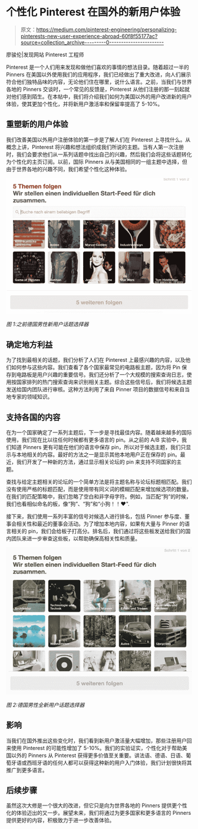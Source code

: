 # 个性化 Pinterest 在国外的新用户体验

> 原文：<https://medium.com/pinterest-engineering/personalizing-pinterests-new-user-experience-abroad-60f8f55177ac?source=collection_archive---------0----------------------->

廖骏伦|发现网站 Pinterest 工程师

Pinterest 是一个人们用来发现和做他们喜欢的事情的想法目录。随着超过一半的 Pinners 在美国以外使用我们的应用程序，我们已经做出了重大改进，向人们展示符合他们独特品味的内容，无论他们住在哪里，说什么语言。之前，当我们与世界各地的 Pinners 交谈时，一个常见的反馈是，Pinterest 从他们注册的那一刻起就对他们感到陌生。在本帖中，我们将介绍我们如何为美国以外的用户改进新的用户体验，使其更加个性化，并将新用户激活率和保留率提高了 5-10%。

## 重塑新的用户体验

我们改善美国以外用户注册体验的第一步是了解人们在 Pinterest 上寻找什么。从概念上讲，Pinterest 将兴趣和想法组织成我们所说的主题。当有人第一次注册时，我们会要求他们从一系列话题中找出自己的兴趣，然后我们会将这些话题转化为个性化的主页订阅。以前，国际 Pinners 从与美国相同的一组主题中选择，但由于世界各地的兴趣不同，我们希望个性化这种体验。

![](img/627ea32e0078dbfe224cb62ab18b0b0b.png)

*图 1:之前德国男性新用户话题选择器*

## 确定地方利益

为了找到最相关的话题，我们分析了人们在 Pinterest 上最感兴趣的内容，以及他们如何参与这些内容。我们查看了各个国家最常见的电路板主题，因为将 Pin 保存到电路板是用户兴趣的重要信号。我们还分析了一个大规模的搜索查询日志，使用按国家排列的热门搜索查询来识别相关主题。综合这些信号后，我们将候选主题发送给国内团队进行审核。这种方法利用了来自 Pinner 项目的数据信号和来自当地专家的领域知识。

## 支持各国的内容

在为一个国家确定了一系列主题后，下一步是寻找最佳内容。随着越来越多的国际使用，我们现在比以往任何时候都有更多语言的 pin。从之前的 A/B 实验中，我们知道 Pinners 更有可能在他们的语言中保存 pin，所以对于候选主题，我们只显示与本地相关的内容。最好的方法之一是显示其他本地用户正在保存的 pin。最近，我们开发了一种新的方法，通过显示相关论坛的 pin 来支持不同国家的主题。

查找与给定主题相关的论坛的一个简单方法是将主题名称与论坛标题相匹配。我们没有使用严格的标题匹配，而是使用带有同义词的模糊匹配来增加候选项的数量。在我们的匹配策略中，我们忽略了空白和非字母字符。例如，当匹配“狗”的时候，我们也看相似命名的板，像“狗”、“狗”和“小狗！！♥".

接下来，我们使用一系列丰富的信号对候选人进行排名，包括 Pinner 参与度、董事会相关性和最近的董事会活动。为了增加本地内容，如果有大量与 Pinner 的语言相关的 pin，我们会给板子打高分。排名后，我们通过将这些板发送给我们的国内团队来进一步审查这些板，以帮助确保高相关性和质量。

![](img/e99720a768d19887dc39fc1beae4bb08.png)

*图 2:德国男性全新用户话题选择器*

## 影响

当我们在国外推出这些变化时，我们看到新用户激活量大幅增加，那些注册用户回来使用 Pinterest 的可能性增加了 5-10%。我们的实验证实，个性化对于帮助美国以外的 Pinners 从 Pinterest 获得更多价值至关重要。讲法语、德语、日语、葡萄牙语或西班牙语的任何人都可以获得这种新的用户入门体验，我们计划很快将其推广到更多语言。

## 后续步骤

虽然这次大修是一个很大的改进，但它只是向为世界各地的 Pinners 提供更个性化的体验迈出的又一步。展望未来，我们将通过为更多国家和更多语言的 Pinners 提供更好的内容，积极致力于进一步改善体验。